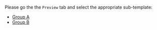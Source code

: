 Please go the the `Preview` tab and select the appropriate sub-template:

* [Group A](?expand=1&template=pull_request_template_feature.md)
* [Group B](?expand=1&template=pull_request_template_bug.md)
